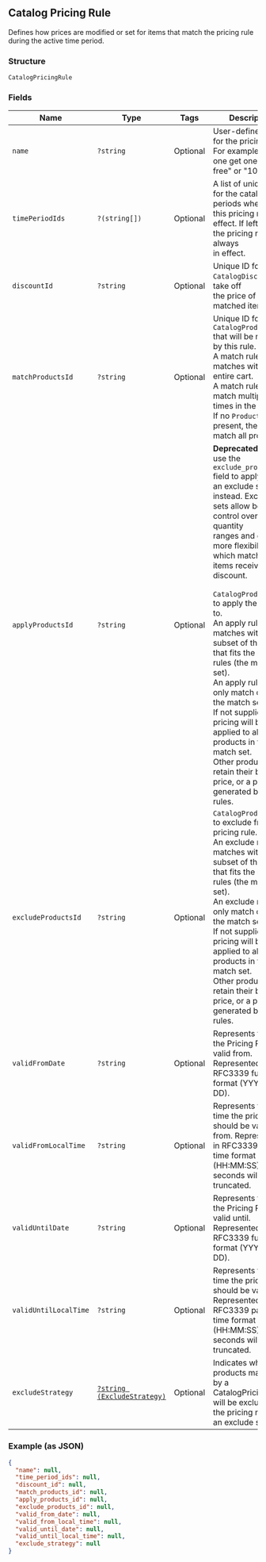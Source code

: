 ## Catalog Pricing Rule

Defines how prices are modified or set for items that match the pricing rule
during the active time period.

### Structure

`CatalogPricingRule`

### Fields

| Name | Type | Tags | Description |
|  --- | --- | --- | --- |
| `name` | `?string` | Optional | User-defined name for the pricing rule. For example, "Buy one get one<br>free" or "10% off". |
| `timePeriodIds` | `?(string[])` | Optional | A list of unique IDs for the catalog time periods when<br>this pricing rule is in effect. If left unset, the pricing rule is always<br>in effect. |
| `discountId` | `?string` | Optional | Unique ID for the `CatalogDiscount` to take off<br>the price of all matched items. |
| `matchProductsId` | `?string` | Optional | Unique ID for the `CatalogProductSet` that will be matched by this rule.<br>A match rule matches within the entire cart.<br>A match rule can match multiple times in the cart.<br>If no `ProductSet` is present, the rule will match all products. |
| `applyProductsId` | `?string` | Optional | __Deprecated__: Please use the `exclude_products_id` field to apply<br>an exclude set instead. Exclude sets allow better control over quantity<br>ranges and offer more flexibility for which matched items receive a discount.<br><br>`CatalogProductSet` to apply the pricing to.<br>An apply rule matches within the subset of the cart that fits the match rules (the match set).<br>An apply rule can only match once in the match set.<br>If not supplied, the pricing will be applied to all products in the match set.<br>Other products retain their base price, or a price generated by other rules. |
| `excludeProductsId` | `?string` | Optional | `CatalogProductSet` to exclude from the pricing rule.<br>An exclude rule matches within the subset of the cart that fits the match rules (the match set).<br>An exclude rule can only match once in the match set.<br>If not supplied, the pricing will be applied to all products in the match set.<br>Other products retain their base price, or a price generated by other rules. |
| `validFromDate` | `?string` | Optional | Represents the date the Pricing Rule is valid from. Represented in RFC3339 full-date format (YYYY-MM-DD). |
| `validFromLocalTime` | `?string` | Optional | Represents the local time the pricing rule should be valid from. Represented in RFC3339 partial-time format<br>(HH:MM:SS). Partial seconds will be truncated. |
| `validUntilDate` | `?string` | Optional | Represents the date the Pricing Rule is valid until. Represented in RFC3339 full-date format (YYYY-MM-DD). |
| `validUntilLocalTime` | `?string` | Optional | Represents the local time the pricing rule should be valid until. Represented in RFC3339 partial-time format<br>(HH:MM:SS). Partial seconds will be truncated. |
| `excludeStrategy` | [`?string (ExcludeStrategy)`](/doc/models/exclude-strategy.md) | Optional | Indicates which products matched by a CatalogPricingRule<br>will be excluded if the pricing rule uses an exclude set. |

### Example (as JSON)

```json
{
  "name": null,
  "time_period_ids": null,
  "discount_id": null,
  "match_products_id": null,
  "apply_products_id": null,
  "exclude_products_id": null,
  "valid_from_date": null,
  "valid_from_local_time": null,
  "valid_until_date": null,
  "valid_until_local_time": null,
  "exclude_strategy": null
}
```

